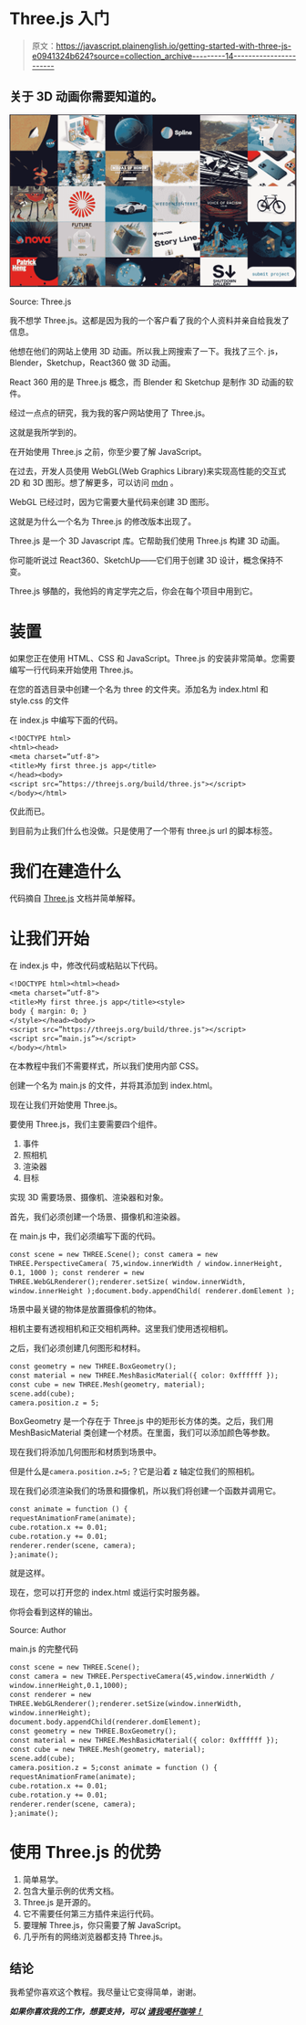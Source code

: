 # Three.js 入门

> 原文：<https://javascript.plainenglish.io/getting-started-with-three-js-e0941324b624?source=collection_archive---------14----------------------->

## 关于 3D 动画你需要知道的。

![](img/96a3933ea684bd82272cedabf52637fa.png)

Source: Three.js

我不想学 Three.js。这都是因为我的一个客户看了我的个人资料并亲自给我发了信息。

他想在他们的网站上使用 3D 动画。所以我上网搜索了一下。我找了三个. js，Blender，Sketchup，React360 做 3D 动画。

React 360 用的是 Three.js 概念，而 Blender 和 Sketchup 是制作 3D 动画的软件。

经过一点点的研究，我为我的客户网站使用了 Three.js。

这就是我所学到的。

在开始使用 Three.js 之前，你至少要了解 JavaScript。

在过去，开发人员使用 WebGL(Web Graphics Library)来实现高性能的交互式 2D 和 3D 图形。想了解更多，可以访问 [mdn](https://developer.mozilla.org/en-US/docs/Web/API/WebGL_API) 。

WebGL 已经过时，因为它需要大量代码来创建 3D 图形。

这就是为什么一个名为 Three.js 的修改版本出现了。

Three.js 是一个 3D Javascript 库。它帮助我们使用 Three.js 构建 3D 动画。

你可能听说过 React360、SketchUp——它们用于创建 3D 设计，概念保持不变。

Three.js 够酷的，我他妈的肯定学完之后，你会在每个项目中用到它。

# 装置

如果您正在使用 HTML、CSS 和 JavaScript。Three.js 的安装非常简单。您需要编写一行代码来开始使用 Three.js。

在您的首选目录中创建一个名为 three 的文件夹。添加名为 index.html 和 style.css 的文件

在 index.js 中编写下面的代码。

```
<!DOCTYPE html>
<html><head>
<meta charset=”utf-8">
<title>My first three.js app</title>
</head><body>
<script src=”https://threejs.org/build/three.js"></script>
</body></html>
```

仅此而已。

到目前为止我们什么也没做。只是使用了一个带有 three.js url 的脚本标签。

# 我们在建造什么

代码摘自 [Three.js](https://threejs.org/docs/index.html#manual/en/introduction/Creating-a-scene) 文档并简单解释。

# 让我们开始

在 index.js 中，修改代码或粘贴以下代码。

```
<!DOCTYPE html><html><head>
<meta charset=”utf-8">
<title>My first three.js app</title><style>
body { margin: 0; }
</style></head><body>
<script src=”https://threejs.org/build/three.js"></script>
<script src=”main.js”></script>
</body></html>
```

在本教程中我们不需要样式，所以我们使用内部 CSS。

创建一个名为 main.js 的文件，并将其添加到 index.html。

现在让我们开始使用 Three.js。

要使用 Three.js，我们主要需要四个组件。

1.  事件
2.  照相机
3.  渲染器
4.  目标

实现 3D 需要场景、摄像机、渲染器和对象。

首先，我们必须创建一个场景、摄像机和渲染器。

在 main.js 中，我们必须编写下面的代码。

```
const scene = new THREE.Scene(); const camera = new THREE.PerspectiveCamera( 75,window.innerWidth / window.innerHeight, 0.1, 1000 ); const renderer = new THREE.WebGLRenderer();renderer.setSize( window.innerWidth, window.innerHeight );document.body.appendChild( renderer.domElement );
```

场景中最关键的物体是放置摄像机的物体。

相机主要有透视相机和正交相机两种。这里我们使用透视相机。

之后，我们必须创建几何图形和材料。

```
const geometry = new THREE.BoxGeometry();
const material = new THREE.MeshBasicMaterial({ color: 0xffffff });
const cube = new THREE.Mesh(geometry, material);
scene.add(cube);
camera.position.z = 5;
```

BoxGeometry 是一个存在于 Three.js 中的矩形长方体的类。之后，我们用 MeshBasicMaterial 类创建一个材质。在里面，我们可以添加颜色等参数。

现在我们将添加几何图形和材质到场景中。

但是什么是`camera.position.z=5;`？它是沿着 z 轴定位我们的照相机。

现在我们必须渲染我们的场景和摄像机，所以我们将创建一个函数并调用它。

```
const animate = function () {
requestAnimationFrame(animate);
cube.rotation.x += 0.01;
cube.rotation.y += 0.01;
renderer.render(scene, camera);
};animate();
```

就是这样。

现在，您可以打开您的 index.html 或运行实时服务器。

你将会看到这样的输出。

Source: Author

main.js 的完整代码

```
const scene = new THREE.Scene();
const camera = new THREE.PerspectiveCamera(45,window.innerWidth / window.innerHeight,0.1,1000);
const renderer = new THREE.WebGLRenderer();renderer.setSize(window.innerWidth, window.innerHeight);
document.body.appendChild(renderer.domElement);
const geometry = new THREE.BoxGeometry();
const material = new THREE.MeshBasicMaterial({ color: 0xffffff });
const cube = new THREE.Mesh(geometry, material);
scene.add(cube);
camera.position.z = 5;const animate = function () {
requestAnimationFrame(animate);
cube.rotation.x += 0.01;
cube.rotation.y += 0.01;
renderer.render(scene, camera);
};animate();
```

# 使用 Three.js 的优势

1.  简单易学。
2.  包含大量示例的优秀文档。
3.  Three.js 是开源的。
4.  它不需要任何第三方插件来运行代码。
5.  要理解 Three.js，你只需要了解 JavaScript。
6.  几乎所有的网络浏览器都支持 Three.js。

## 结论

我希望你喜欢这个教程。我尽量让它变得简单，谢谢。

***如果你喜欢我的工作，想要支持，可以*** [***请我喝杯咖啡！***](https://www.buymeacoffee.com/nitinfab)